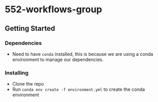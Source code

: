 # 552-workflows-group

## Getting Started

### Dependencies

- Need to have `conda` installed, this is because we are using a conda environment to manage our dependencies.

### Installing

- Clone the repo
- Run `conda env create -f environment.yml` to create the conda environment
